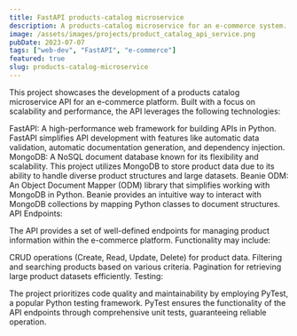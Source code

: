 ```yaml
---
title: FastAPI products-catalog microservice
description: A products-catalog microservice for an e-commerce system.
image: /assets/images/projects/product_catalog_api_service.png
pubDate: 2023-07-07
tags: ["web-dev", "FastAPI", "e-commerce"]
featured: true
slug: products-catalog-microservice
---
```


This project showcases the development of a products catalog microservice API for an e-commerce platform. Built with a focus on scalability and performance, the API leverages the following technologies:

FastAPI: A high-performance web framework for building APIs in Python. FastAPI simplifies API development with features like automatic data validation, automatic documentation generation, and dependency injection.
MongoDB: A NoSQL document database known for its flexibility and scalability. This project utilizes MongoDB to store product data due to its ability to handle diverse product structures and large datasets.
Beanie ODM: An Object Document Mapper (ODM) library that simplifies working with MongoDB in Python. Beanie provides an intuitive way to interact with MongoDB collections by mapping Python classes to document structures.
API Endpoints:

The API provides a set of well-defined endpoints for managing product information within the e-commerce platform. Functionality may include:

CRUD operations (Create, Read, Update, Delete) for product data.
Filtering and searching products based on various criteria.
Pagination for retrieving large product datasets efficiently.
Testing:

The project prioritizes code quality and maintainability by employing PyTest, a popular Python testing framework. PyTest ensures the functionality of the API endpoints through comprehensive unit tests, guaranteeing reliable operation.

